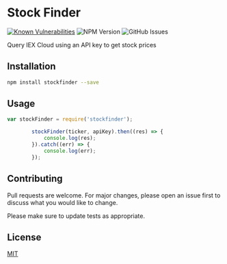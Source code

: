 # Stock Finder
[![Known Vulnerabilities](https://snyk.io/test/github/austinmccalley/Stock-Finder/badge.svg?targetFile=package.json)](https://snyk.io/test/github/Mr-Que/Stock-Finder?targetFile=package.json)
![NPM Version](https://img.shields.io/npm/v/stockfinder.svg)
![GitHub Issues](https://img.shields.io/github/issues/austinmccalley/Stock-Finder.svg)


Query IEX Cloud using an API key to get stock prices

## Installation


```bash
npm install stockfinder --save
```

## Usage

```javascript
var stockFinder = require('stockfinder');

        stockFinder(ticker, apiKey).then((res) => {
            console.log(res);
        }).catch((err) => {
            console.log(err);
        });
```

## Contributing
Pull requests are welcome. For major changes, please open an issue first to discuss what you would like to change.

Please make sure to update tests as appropriate.

## License
[MIT](https://github.com/Mr-Que/Stock-Finder/blob/master/license)

